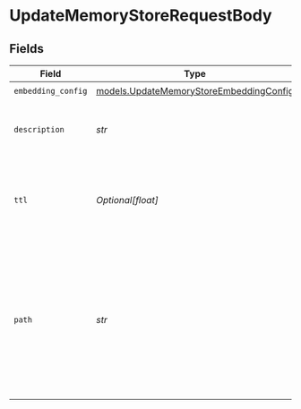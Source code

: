 # UpdateMemoryStoreRequestBody


## Fields

| Field                                                                                                                                                                                                                                                                                          | Type                                                                                                                                                                                                                                                                                           | Required                                                                                                                                                                                                                                                                                       | Description                                                                                                                                                                                                                                                                                    | Example                                                                                                                                                                                                                                                                                        |
| ---------------------------------------------------------------------------------------------------------------------------------------------------------------------------------------------------------------------------------------------------------------------------------------------- | ---------------------------------------------------------------------------------------------------------------------------------------------------------------------------------------------------------------------------------------------------------------------------------------------- | ---------------------------------------------------------------------------------------------------------------------------------------------------------------------------------------------------------------------------------------------------------------------------------------------- | ---------------------------------------------------------------------------------------------------------------------------------------------------------------------------------------------------------------------------------------------------------------------------------------------- | ---------------------------------------------------------------------------------------------------------------------------------------------------------------------------------------------------------------------------------------------------------------------------------------------- |
| `embedding_config`                                                                                                                                                                                                                                                                             | [models.UpdateMemoryStoreEmbeddingConfig](../models/updatememorystoreembeddingconfig.md)                                                                                                                                                                                                       | :heavy_check_mark:                                                                                                                                                                                                                                                                             | N/A                                                                                                                                                                                                                                                                                            |                                                                                                                                                                                                                                                                                                |
| `description`                                                                                                                                                                                                                                                                                  | *str*                                                                                                                                                                                                                                                                                          | :heavy_check_mark:                                                                                                                                                                                                                                                                             | The description of the memory store. Be as precise as possible to help the AI to understand the purpose of the memory store.                                                                                                                                                                   |                                                                                                                                                                                                                                                                                                |
| `ttl`                                                                                                                                                                                                                                                                                          | *Optional[float]*                                                                                                                                                                                                                                                                              | :heavy_minus_sign:                                                                                                                                                                                                                                                                             | The default time to live of every memory document created within the memory store. Useful to control if the documents in the memory should be store for short or long term.                                                                                                                    |                                                                                                                                                                                                                                                                                                |
| `path`                                                                                                                                                                                                                                                                                         | *str*                                                                                                                                                                                                                                                                                          | :heavy_check_mark:                                                                                                                                                                                                                                                                             | Entity storage path in the format: `project/folder/subfolder/...`<br/><br/>The first element identifies the project, followed by nested folders (auto-created as needed).<br/><br/>With project-based API keys, the first element is treated as a folder name, as the project is predetermined by the API key. | Default                                                                                                                                                                                                                                                                                        |